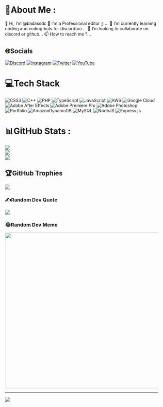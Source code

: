 # 💫About Me :
👋 Hi, I’m @badassdc
👀 I’m a Professional editor ;) ...
🌱 I’m currently learning coding and coding bots for discordtoo ...
💞️ I’m looking to collaborate on discord or github...
📫 How to reach me ?...

## 🌐Socials
[![Discord](https://img.shields.io/badge/Discord-%237289DA.svg?logo=discord&logoColor=white)](htttps://discord.gg/d5kKHRn53S) [![Instagram](https://img.shields.io/badge/Instagram-%23E4405F.svg?logo=Instagram&logoColor=white)](https://instagram.com/yashj6969) [![Twitter](https://img.shields.io/badge/Twitter-%231DA1F2.svg?logo=Twitter&logoColor=white)](https://twitter.com/badass_1337) [![YouTube](https://img.shields.io/badge/YouTube-%23FF0000.svg?logo=YouTube&logoColor=white)](https://youtube.com/c/UCLJlJle6jnwjKf9oDxOSEsQ) 

# 💻Tech Stack
![CSS3](https://img.shields.io/badge/css3-%231572B6.svg?style=for-the-badge&logo=css3&logoColor=white) ![C++](https://img.shields.io/badge/c++-%2300599C.svg?style=for-the-badge&logo=c%2B%2B&logoColor=white) ![PHP](https://img.shields.io/badge/php-%23777BB4.svg?style=for-the-badge&logo=php&logoColor=white) ![TypeScript](https://img.shields.io/badge/typescript-%23007ACC.svg?style=for-the-badge&logo=typescript&logoColor=white) ![JavaScript](https://img.shields.io/badge/javascript-%23323330.svg?style=for-the-badge&logo=javascript&logoColor=%23F7DF1E) ![AWS](https://img.shields.io/badge/AWS-%23FF9900.svg?style=for-the-badge&logo=amazon-aws&logoColor=white) ![Google Cloud](https://img.shields.io/badge/Google%20Cloud-%234285F4.svg?style=for-the-badge&logo=google-cloud&logoColor=white) ![Adobe After Effects](https://img.shields.io/badge/Adobe%20After%20Effects-9999FF.svg?style=for-the-badge&logo=Adobe%20After%20Effects&logoColor=white) ![Adobe Premiere Pro](https://img.shields.io/badge/Adobe%20Premiere%20Pro-9999FF.svg?style=for-the-badge&logo=Adobe%20Premiere%20Pro&logoColor=white) ![Adobe Photoshop](https://img.shields.io/badge/adobephotoshop-%2331A8FF.svg?style=for-the-badge&logo=adobephotoshop&logoColor=white) ![Portfolio](https://img.shields.io/badge/Portfolio-%23000000.svg?style=for-the-badge&logo=firefox&logoColor=#FF7139) ![AmazonDynamoDB](https://img.shields.io/badge/Amazon%20DynamoDB-4053D6?style=for-the-badge&logo=Amazon%20DynamoDB&logoColor=white) ![MySQL](https://img.shields.io/badge/mysql-%2300f.svg?style=for-the-badge&logo=mysql&logoColor=white) ![NodeJS](https://img.shields.io/badge/node.js-6DA55F?style=for-the-badge&logo=node.js&logoColor=white) ![Express.js](https://img.shields.io/badge/express.js-%23404d59.svg?style=for-the-badge&logo=express&logoColor=%2361DAFB)
# 📊GitHub Stats :
![](https://github-readme-stats.vercel.app/api?username=badassdc&theme=radical&hide_border=false&include_all_commits=true&count_private=true)<br/>
![](https://github-readme-streak-stats.herokuapp.com/?user=badassdc&theme=radical&hide_border=false)<br/>
![](https://github-readme-stats.vercel.app/api/top-langs/?username=badassdc&theme=radical&hide_border=false&include_all_commits=true&count_private=true&layout=compact)

## 🏆GitHub Trophies
![](https://github-profile-trophy.vercel.app/?username=badassdc&theme=radical&no-frame=false&no-bg=false&margin-w=4)

### ✍️Random Dev Quote
![](https://quotes-github-readme.vercel.app/api?type=horizontal&theme=tokyonight)

### 😂Random Dev Meme
<img src="https://random-memer.herokuapp.com/" width="512px"/>

---
[![](https://visitcount.itsvg.in/api?id=badassdc&icon=0&color=0)](https://visitcount.itsvg.in)
